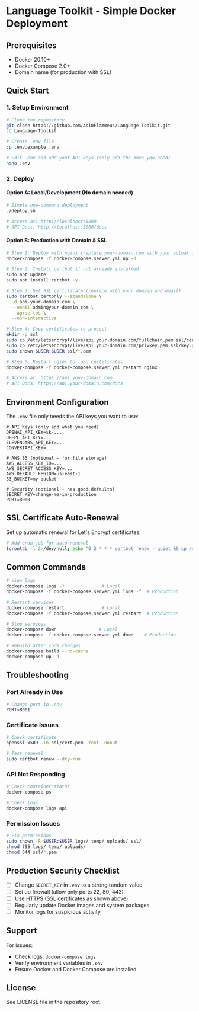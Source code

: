 # Language Toolkit - Simple Docker Deployment

## Prerequisites

- Docker 20.10+
- Docker Compose 2.0+
- Domain name (for production with SSL)

## Quick Start

### 1. Setup Environment

```bash
# Clone the repository
git clone https://github.com/Asi0Flammeus/Language-Toolkit.git
cd Language-Toolkit

# Create .env file
cp .env.example .env

# Edit .env and add your API keys (only add the ones you need)
nano .env
```

### 2. Deploy

#### Option A: Local/Development (No domain needed)

```bash
# Simple one-command deployment
./deploy.sh

# Access at: http://localhost:8000
# API Docs: http://localhost:8000/docs
```

#### Option B: Production with Domain & SSL

```bash
# Step 1: Deploy with nginx (replace your-domain.com with your actual domain)
docker-compose -f docker-compose.server.yml up -d

# Step 2: Install certbot if not already installed
sudo apt update
sudo apt install certbot -y

# Step 3: Get SSL certificate (replace with your domain and email)
sudo certbot certonly --standalone \
  -d api.your-domain.com \
  --email admin@your-domain.com \
  --agree-tos \
  --non-interactive

# Step 4: Copy certificates to project
mkdir -p ssl
sudo cp /etc/letsencrypt/live/api.your-domain.com/fullchain.pem ssl/cert.pem
sudo cp /etc/letsencrypt/live/api.your-domain.com/privkey.pem ssl/key.pem
sudo chown $USER:$USER ssl/*.pem

# Step 5: Restart nginx to load certificates
docker-compose -f docker-compose.server.yml restart nginx

# Access at: https://api.your-domain.com
# API Docs: https://api.your-domain.com/docs
```

## Environment Configuration

The `.env` file only needs the API keys you want to use:

```env
# API Keys (only add what you need)
OPENAI_API_KEY=sk-...
DEEPL_API_KEY=...
ELEVENLABS_API_KEY=...
CONVERTAPI_KEY=...

# AWS S3 (optional - for file storage)
AWS_ACCESS_KEY_ID=...
AWS_SECRET_ACCESS_KEY=...
AWS_DEFAULT_REGION=us-east-1
S3_BUCKET=my-bucket

# Security (optional - has good defaults)
SECRET_KEY=change-me-in-production
PORT=8000
```

## SSL Certificate Auto-Renewal

Set up automatic renewal for Let's Encrypt certificates:

```bash
# Add cron job for auto-renewal
(crontab -l 2>/dev/null; echo "0 2 * * * certbot renew --quiet && cp /etc/letsencrypt/live/api.your-domain.com/*.pem /path/to/project/ssl/ && docker-compose -f docker-compose.server.yml restart nginx") | crontab -
```

## Common Commands

```bash
# View logs
docker-compose logs -f              # Local
docker-compose -f docker-compose.server.yml logs -f  # Production

# Restart services
docker-compose restart              # Local
docker-compose -f docker-compose.server.yml restart  # Production

# Stop services
docker-compose down                # Local
docker-compose -f docker-compose.server.yml down    # Production

# Rebuild after code changes
docker-compose build --no-cache
docker-compose up -d
```

## Troubleshooting

### Port Already in Use

```bash
# Change port in .env
PORT=8001
```

### Certificate Issues

```bash
# Check certificate
openssl x509 -in ssl/cert.pem -text -noout

# Test renewal
sudo certbot renew --dry-run
```

### API Not Responding

```bash
# Check container status
docker-compose ps

# Check logs
docker-compose logs api
```

### Permission Issues

```bash
# Fix permissions
sudo chown -R $USER:$USER logs/ temp/ uploads/ ssl/
chmod 755 logs/ temp/ uploads/
chmod 644 ssl/*.pem
```

## Production Security Checklist

- [ ] Change `SECRET_KEY` in `.env` to a strong random value
- [ ] Set up firewall (allow only ports 22, 80, 443)
- [ ] Use HTTPS (SSL certificates as shown above)
- [ ] Regularly update Docker images and system packages
- [ ] Monitor logs for suspicious activity

## Support

For issues:

- Check logs: `docker-compose logs`
- Verify environment variables in `.env`
- Ensure Docker and Docker Compose are installed

## License

See LICENSE file in the repository root.

